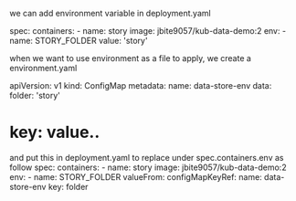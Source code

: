 
we can add environment variable in deployment.yaml

 spec:
      containers:
        - name: story
          image: jbite9057/kub-data-demo:2
          env:
            - name: STORY_FOLDER
              value: 'story'

when we want to use environment as a file to apply, we create a environment.yaml

apiVersion: v1
kind: ConfigMap
metadata:
  name: data-store-env
data:
  folder: 'story'
  # key: value..


and put this in deployment.yaml to replace under spec.containers.env as follow
spec:
      containers:
        - name: story
          image: jbite9057/kub-data-demo:2
          env:
            - name: STORY_FOLDER
              valueFrom:
                configMapKeyRef:
                  name: data-store-env
                  key: folder

